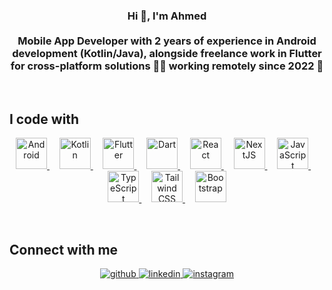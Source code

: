 ### <div align="center">Hi 👋, I'm Ahmed<br><br> Mobile App Developer with 2 years of experience in Android development (Kotlin/Java), alongside freelance work in Flutter for cross-platform solutions 👨‍💻 working remotely since 2022 🚀</div>  
  

<br/>  


## I code with

<p align="center">
  <a href="https://www.android.com/intl/en_in/" target="_blank">
    <img src="https://profilinator.rishav.dev/skills-assets/android-original-wordmark.svg" alt="Android" height="50" />
  </a>&nbsp;&nbsp;&nbsp;
  <a href="https://kotlinlang.org/" target="_blank">
    <img src="https://profilinator.rishav.dev/skills-assets/kotlinlang-icon.svg" alt="Kotlin" height="50" />
  </a>&nbsp;&nbsp;&nbsp;
  <a href="https://flutter.dev/" target="_blank">
    <img src="https://profilinator.rishav.dev/skills-assets/flutterio-icon.svg" alt="Flutter" height="50" />
  </a>&nbsp;&nbsp;&nbsp;
  <a href="https://dart.dev/" target="_blank">
    <img src="https://profilinator.rishav.dev/skills-assets/dartlang-icon.svg" alt="Dart" height="50" />
  </a>&nbsp;&nbsp;&nbsp;
  <a href="https://reactjs.org/" target="_blank">
    <img src="https://profilinator.rishav.dev/skills-assets/react-original-wordmark.svg" alt="React" height="50" />
  </a>&nbsp;&nbsp;&nbsp;
  <a href="https://nextjs.org/" target="_blank">
    <img src="https://profilinator.rishav.dev/skills-assets/nextjs.png" alt="NextJS" height="50" />
  </a>&nbsp;&nbsp;&nbsp;
  <a href="https://www.javascript.com/" target="_blank">
    <img src="https://profilinator.rishav.dev/skills-assets/javascript-original.svg" alt="JavaScript" height="50" />
  </a>&nbsp;&nbsp;&nbsp;
  <a href="https://www.typescriptlang.org/" target="_blank">
    <img src="https://profilinator.rishav.dev/skills-assets/typescript-original.svg" alt="TypeScript" height="50" />
  </a>&nbsp;&nbsp;&nbsp;
  <a href="https://www.tailwindcss.com/" target="_blank">
    <img src="https://profilinator.rishav.dev/skills-assets/tailwindcss.svg" alt="Tailwind CSS" height="50" />
  </a>&nbsp;&nbsp;&nbsp;
  <a href="https://getbootstrap.com/docs/3.4/javascript/" target="_blank">
    <img src="https://profilinator.rishav.dev/skills-assets/bootstrap-plain.svg" alt="Bootstrap" height="50" />
  </a>
</p>

<br/>  

## Connect with me  
<div align="center">
<a href="https://github.com/ahmedbenhouria" target="_blank">
<img src=https://img.shields.io/badge/github-%2324292e.svg?&style=for-the-badge&logo=github&logoColor=white alt=github style="margin-bottom: 5px;" />
</a>
<a href="https://linkedin.com/in/ahmedbenhouria" target="_blank">
<img src=https://img.shields.io/badge/linkedin-%231E77B5.svg?&style=for-the-badge&logo=linkedin&logoColor=white alt=linkedin style="margin-bottom: 5px;" />
</a>
<a href="https://instagram.com/ahmedbenhouria" target="_blank">
<img src=https://img.shields.io/badge/instagram-%23000000.svg?&style=for-the-badge&logo=instagram&logoColor=white alt=instagram style="margin-bottom: 5px;" />
</a>  
</div>  
  
<br/>  
